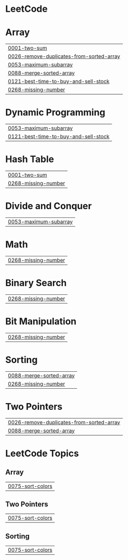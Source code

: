# LeetCode


# Array
|  |
| ------- |
| [0001-two-sum](https://github.com/nikesm98/LeetCode/tree/master/0001-two-sum) |
| [0026-remove-duplicates-from-sorted-array](https://github.com/nikesm98/LeetCode-GitHub/tree/master/0026-remove-duplicates-from-sorted-array) |
| [0053-maximum-subarray](https://github.com/nikesm98/LeetCode-GitHub/tree/master/0053-maximum-subarray) |
| [0088-merge-sorted-array](https://github.com/nikesm98/LeetCode-GitHub/tree/master/0088-merge-sorted-array) |
| [0121-best-time-to-buy-and-sell-stock](https://github.com/nikesm98/LeetCode/tree/master/0121-best-time-to-buy-and-sell-stock) |
| [0268-missing-number](https://github.com/nikesm98/LeetCode-GitHub/tree/master/0268-missing-number) |
# Dynamic Programming
|  |
| ------- |
| [0053-maximum-subarray](https://github.com/nikesm98/LeetCode-GitHub/tree/master/0053-maximum-subarray) |
| [0121-best-time-to-buy-and-sell-stock](https://github.com/nikesm98/LeetCode/tree/master/0121-best-time-to-buy-and-sell-stock) |
# Hash Table
|  |
| ------- |
| [0001-two-sum](https://github.com/nikesm98/LeetCode/tree/master/0001-two-sum) |
| [0268-missing-number](https://github.com/nikesm98/LeetCode-GitHub/tree/master/0268-missing-number) |
# Divide and Conquer
|  |
| ------- |
| [0053-maximum-subarray](https://github.com/nikesm98/LeetCode-GitHub/tree/master/0053-maximum-subarray) |
# Math
|  |
| ------- |
| [0268-missing-number](https://github.com/nikesm98/LeetCode-GitHub/tree/master/0268-missing-number) |
# Binary Search
|  |
| ------- |
| [0268-missing-number](https://github.com/nikesm98/LeetCode-GitHub/tree/master/0268-missing-number) |
# Bit Manipulation
|  |
| ------- |
| [0268-missing-number](https://github.com/nikesm98/LeetCode-GitHub/tree/master/0268-missing-number) |
# Sorting
|  |
| ------- |
| [0088-merge-sorted-array](https://github.com/nikesm98/LeetCode-GitHub/tree/master/0088-merge-sorted-array) |
| [0268-missing-number](https://github.com/nikesm98/LeetCode-GitHub/tree/master/0268-missing-number) |
# Two Pointers
|  |
| ------- |
| [0026-remove-duplicates-from-sorted-array](https://github.com/nikesm98/LeetCode-GitHub/tree/master/0026-remove-duplicates-from-sorted-array) |
| [0088-merge-sorted-array](https://github.com/nikesm98/LeetCode-GitHub/tree/master/0088-merge-sorted-array) |
<!---LeetCode Topics Start-->
# LeetCode Topics
## Array
|  |
| ------- |
| [0075-sort-colors](https://github.com/nikesm98/LeetCode-GitHub/tree/master/0075-sort-colors) |
## Two Pointers
|  |
| ------- |
| [0075-sort-colors](https://github.com/nikesm98/LeetCode-GitHub/tree/master/0075-sort-colors) |
## Sorting
|  |
| ------- |
| [0075-sort-colors](https://github.com/nikesm98/LeetCode-GitHub/tree/master/0075-sort-colors) |
<!---LeetCode Topics End-->